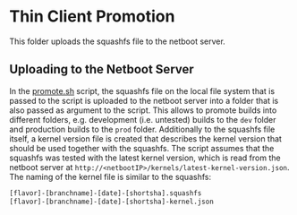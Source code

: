# Thin Client Promotion

This folder uploads the squashfs file to the netboot server.

## Uploading to the Netboot Server

In the [promote.sh](promote.sh) script, the squashfs file on the local file system that is passed to the script is uploaded to the netboot server into a folder that is also passed as argument to the script. This allows to promote builds into different folders, e.g. development (i.e. untested) builds to the `dev` folder and production builds to the `prod` folder. Additionally to the squashfs file itself, a kernel version file is created that describes the kernel version that should be used together with the squashfs. The script assumes that the squashfs was tested with the latest kernel version, which is read from the netboot server at `http://<netbootIP>/kernels/latest-kernel-version.json`. The naming of the kernel file is similar to the squashfs:

```txt
[flavor]-[branchname]-[date]-[shortsha].squashfs
[flavor]-[branchname]-[date]-[shortsha]-kernel.json
```

